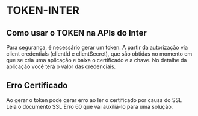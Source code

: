 # TOKEN-INTER

## Como usar o TOKEN na APIs do Inter
Para segurança, é necessário gerar um token. A partir da autorização via client credentials (clientId e clientSecret), que são obtidas no momento em que se cria uma aplicação e baixa o certificado e a chave. No detalhe da aplicação você terá o valor das credenciais.

## Erro Certificado
Ao gerar o token pode gerar erro ao ler o certificado por causa do SSL<br>
Leia o documento SSL Erro 60 que vai auxiliá-lo para uma solução.